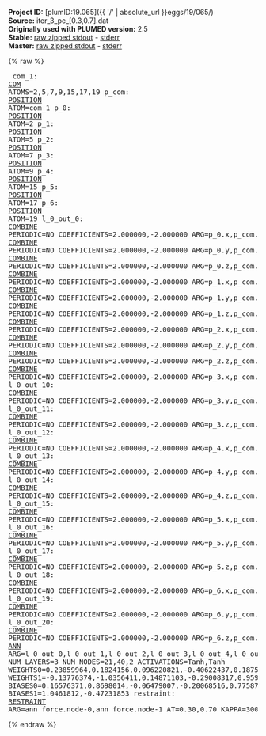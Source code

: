**Project ID:** [plumID:19.065]({{ '/' | absolute_url }}eggs/19/065/)  
**Source:** iter_3_pc_[0.3,0.7].dat  
**Originally used with PLUMED version:** 2.5  
**Stable:** [raw zipped stdout](iter_3_pc_[0.3,0.7].dat.plumed.stdout.txt.zip) - [stderr](iter_3_pc_[0.3,0.7].dat.plumed.stderr)  
**Master:** [raw zipped stdout](iter_3_pc_[0.3,0.7].dat.plumed_master.stdout.txt.zip) - [stderr](iter_3_pc_[0.3,0.7].dat.plumed_master.stderr)  

{% raw %}<pre>
com_1: <a href="https://plumed.github.io/doc-master/user-doc/html/_c_o_m.html">COM</a> ATOMS=2,5,7,9,15,17,19
p_com: <a href="https://plumed.github.io/doc-master/user-doc/html/_p_o_s_i_t_i_o_n.html">POSITION</a> ATOM=com_1
p_0: <a href="https://plumed.github.io/doc-master/user-doc/html/_p_o_s_i_t_i_o_n.html">POSITION</a> ATOM=2
p_1: <a href="https://plumed.github.io/doc-master/user-doc/html/_p_o_s_i_t_i_o_n.html">POSITION</a> ATOM=5
p_2: <a href="https://plumed.github.io/doc-master/user-doc/html/_p_o_s_i_t_i_o_n.html">POSITION</a> ATOM=7
p_3: <a href="https://plumed.github.io/doc-master/user-doc/html/_p_o_s_i_t_i_o_n.html">POSITION</a> ATOM=9
p_4: <a href="https://plumed.github.io/doc-master/user-doc/html/_p_o_s_i_t_i_o_n.html">POSITION</a> ATOM=15
p_5: <a href="https://plumed.github.io/doc-master/user-doc/html/_p_o_s_i_t_i_o_n.html">POSITION</a> ATOM=17
p_6: <a href="https://plumed.github.io/doc-master/user-doc/html/_p_o_s_i_t_i_o_n.html">POSITION</a> ATOM=19
l_0_out_0: <a href="https://plumed.github.io/doc-master/user-doc/html/_c_o_m_b_i_n_e.html">COMBINE</a> PERIODIC=NO COEFFICIENTS=2.000000,-2.000000 ARG=p_0.x,p_com.x
l_0_out_1: <a href="https://plumed.github.io/doc-master/user-doc/html/_c_o_m_b_i_n_e.html">COMBINE</a> PERIODIC=NO COEFFICIENTS=2.000000,-2.000000 ARG=p_0.y,p_com.y
l_0_out_2: <a href="https://plumed.github.io/doc-master/user-doc/html/_c_o_m_b_i_n_e.html">COMBINE</a> PERIODIC=NO COEFFICIENTS=2.000000,-2.000000 ARG=p_0.z,p_com.z
l_0_out_3: <a href="https://plumed.github.io/doc-master/user-doc/html/_c_o_m_b_i_n_e.html">COMBINE</a> PERIODIC=NO COEFFICIENTS=2.000000,-2.000000 ARG=p_1.x,p_com.x
l_0_out_4: <a href="https://plumed.github.io/doc-master/user-doc/html/_c_o_m_b_i_n_e.html">COMBINE</a> PERIODIC=NO COEFFICIENTS=2.000000,-2.000000 ARG=p_1.y,p_com.y
l_0_out_5: <a href="https://plumed.github.io/doc-master/user-doc/html/_c_o_m_b_i_n_e.html">COMBINE</a> PERIODIC=NO COEFFICIENTS=2.000000,-2.000000 ARG=p_1.z,p_com.z
l_0_out_6: <a href="https://plumed.github.io/doc-master/user-doc/html/_c_o_m_b_i_n_e.html">COMBINE</a> PERIODIC=NO COEFFICIENTS=2.000000,-2.000000 ARG=p_2.x,p_com.x
l_0_out_7: <a href="https://plumed.github.io/doc-master/user-doc/html/_c_o_m_b_i_n_e.html">COMBINE</a> PERIODIC=NO COEFFICIENTS=2.000000,-2.000000 ARG=p_2.y,p_com.y
l_0_out_8: <a href="https://plumed.github.io/doc-master/user-doc/html/_c_o_m_b_i_n_e.html">COMBINE</a> PERIODIC=NO COEFFICIENTS=2.000000,-2.000000 ARG=p_2.z,p_com.z
l_0_out_9: <a href="https://plumed.github.io/doc-master/user-doc/html/_c_o_m_b_i_n_e.html">COMBINE</a> PERIODIC=NO COEFFICIENTS=2.000000,-2.000000 ARG=p_3.x,p_com.x
l_0_out_10: <a href="https://plumed.github.io/doc-master/user-doc/html/_c_o_m_b_i_n_e.html">COMBINE</a> PERIODIC=NO COEFFICIENTS=2.000000,-2.000000 ARG=p_3.y,p_com.y
l_0_out_11: <a href="https://plumed.github.io/doc-master/user-doc/html/_c_o_m_b_i_n_e.html">COMBINE</a> PERIODIC=NO COEFFICIENTS=2.000000,-2.000000 ARG=p_3.z,p_com.z
l_0_out_12: <a href="https://plumed.github.io/doc-master/user-doc/html/_c_o_m_b_i_n_e.html">COMBINE</a> PERIODIC=NO COEFFICIENTS=2.000000,-2.000000 ARG=p_4.x,p_com.x
l_0_out_13: <a href="https://plumed.github.io/doc-master/user-doc/html/_c_o_m_b_i_n_e.html">COMBINE</a> PERIODIC=NO COEFFICIENTS=2.000000,-2.000000 ARG=p_4.y,p_com.y
l_0_out_14: <a href="https://plumed.github.io/doc-master/user-doc/html/_c_o_m_b_i_n_e.html">COMBINE</a> PERIODIC=NO COEFFICIENTS=2.000000,-2.000000 ARG=p_4.z,p_com.z
l_0_out_15: <a href="https://plumed.github.io/doc-master/user-doc/html/_c_o_m_b_i_n_e.html">COMBINE</a> PERIODIC=NO COEFFICIENTS=2.000000,-2.000000 ARG=p_5.x,p_com.x
l_0_out_16: <a href="https://plumed.github.io/doc-master/user-doc/html/_c_o_m_b_i_n_e.html">COMBINE</a> PERIODIC=NO COEFFICIENTS=2.000000,-2.000000 ARG=p_5.y,p_com.y
l_0_out_17: <a href="https://plumed.github.io/doc-master/user-doc/html/_c_o_m_b_i_n_e.html">COMBINE</a> PERIODIC=NO COEFFICIENTS=2.000000,-2.000000 ARG=p_5.z,p_com.z
l_0_out_18: <a href="https://plumed.github.io/doc-master/user-doc/html/_c_o_m_b_i_n_e.html">COMBINE</a> PERIODIC=NO COEFFICIENTS=2.000000,-2.000000 ARG=p_6.x,p_com.x
l_0_out_19: <a href="https://plumed.github.io/doc-master/user-doc/html/_c_o_m_b_i_n_e.html">COMBINE</a> PERIODIC=NO COEFFICIENTS=2.000000,-2.000000 ARG=p_6.y,p_com.y
l_0_out_20: <a href="https://plumed.github.io/doc-master/user-doc/html/_c_o_m_b_i_n_e.html">COMBINE</a> PERIODIC=NO COEFFICIENTS=2.000000,-2.000000 ARG=p_6.z,p_com.z
ann_force: <a href="https://plumed.github.io/doc-master/user-doc/html/_a_n_n.html">ANN</a> ARG=l_0_out_0,l_0_out_1,l_0_out_2,l_0_out_3,l_0_out_4,l_0_out_5,l_0_out_6,l_0_out_7,l_0_out_8,l_0_out_9,l_0_out_10,l_0_out_11,l_0_out_12,l_0_out_13,l_0_out_14,l_0_out_15,l_0_out_16,l_0_out_17,l_0_out_18,l_0_out_19,l_0_out_20 NUM_LAYERS=3 NUM_NODES=21,40,2 ACTIVATIONS=Tanh,Tanh  WEIGHTS0=0.23859964,0.1824156,0.096220821,-0.40622437,0.18754217,-0.32086363,0.20784284,-0.0035141977,0.41845974,-0.22027223,0.049882177,0.081923939,0.034273967,0.17555091,0.23388468,-0.15143076,-0.14275864,-0.31548613,-0.29383421,0.20827037,-0.15258127,0.17469761,-0.18287878,-0.44317499,0.44875649,-0.31624874,-0.21003518,-0.08070223,-0.31277952,-0.28332794,-0.24162468,0.23545614,0.17743857,0.34346947,-0.1715138,-0.40981901,-0.69899756,0.28478813,0.29747611,-0.061135177,0.22131102,0.50960255,0.25191909,0.30637401,-0.21482629,-0.045564663,0.16505975,0.30530047,-0.058364175,0.23058552,-0.0068612248,-0.14268814,0.0044020209,-0.044133253,0.37530938,0.12185892,0.22056223,-0.11564555,-0.17270656,-0.040324219,0.34283176,0.056812778,0.0040901899,0.25619107,-0.11143766,-0.16307357,0.17426096,0.11589036,0.21570176,-0.088684931,-0.16116524,0.061689433,0.14700925,0.15962882,-0.11272103,0.054456908,0.088808611,-0.1119503,0.29251856,0.13326818,0.29294902,-0.047170341,-0.12046403,-0.21930103,-0.14753793,-0.55247331,0.42085093,-0.073215708,-0.27537832,0.060262967,-0.012250046,0.3973951,-0.14767286,0.13057464,0.58348817,-0.54504496,0.022282692,0.62835032,-0.54143733,-0.074394003,-0.28428343,0.41427675,-0.064370438,-0.38552567,0.10967658,0.22888668,-0.063433029,0.24315016,0.026689446,0.24505246,0.28147584,-0.13333723,-0.15171617,-0.1426475,-0.32111397,-0.1398475,-0.26171097,-0.041101582,0.3009342,0.078634314,0.26953965,0.14568982,0.26798096,0.032760847,-0.27906597,0.20894374,-0.20035653,0.011871036,0.017604124,-0.097589359,0.0065331059,-0.13701031,0.39353901,0.30008298,0.40593293,-0.048671354,0.15406007,-0.24708173,-0.37741616,0.19501084,-0.31454781,-0.11307013,0.017396746,0.17543332,0.033483017,-0.077454545,-0.21201998,0.17469826,-0.0917743,0.56932092,0.069521621,-0.074707583,0.47432932,-0.066286169,-0.050325263,0.15747844,0.013197618,0.28568307,-0.34601209,0.094098218,-0.2032102,0.45575067,-0.25491127,0.31729496,-0.87795573,0.1059721,0.21032901,-0.33021358,0.10746297,-0.25035906,0.20588681,0.12319436,0.14031637,0.013218761,-0.080834091,0.037387796,0.20072405,0.23015764,0.11936471,-0.31729361,0.33434811,-0.15117912,0.26548669,0.15186943,0.13404658,0.051083613,-0.21990818,-0.15258558,0.29540679,-0.14943603,0.29337791,-0.1050043,0.088441789,-0.31575108,0.06324926,-0.047117483,-0.13964766,0.29802361,0.29295987,-0.070686914,0.025875112,0.24893069,0.28587788,0.20157301,-0.0023249732,0.31768757,-0.21881451,0.18350601,0.11155299,-0.012655224,-0.065334171,-0.17230634,0.31344172,0.099444166,-0.17579964,-0.14612898,0.22278787,0.0020688786,-0.055424809,-0.073270455,0.046333645,-0.098163858,0.24642582,0.11163973,0.088173963,0.25181922,-0.13634026,0.27269834,0.14699043,0.019150876,-0.062697642,0.19361439,0.092668779,0.22672738,0.018133327,0.30897924,-0.16612093,0.009378355,-0.3885729,-0.33078989,0.2212778,0.32353294,-0.12122841,0.091052875,0.38767061,0.30752239,-0.15655281,0.19739529,-0.20107555,-0.2457235,0.14680269,-0.024251895,-0.15966322,0.17375505,-0.055150863,0.11968186,-0.070586629,-0.33869469,-0.10067847,0.057801109,0.41214764,-0.2713359,0.33295929,0.3207956,-0.38969842,-0.3120828,-0.15498377,0.17331363,-0.12481937,0.3995384,0.091966905,0.13990498,0.30308613,0.13460089,-0.30502701,0.28830341,-0.19067568,-0.093540303,-0.098364562,0.034409396,-0.18514302,0.14741197,-0.27380443,-0.0033470893,-0.05260168,-0.005011613,0.19025873,0.22608221,0.0079437299,0.073252529,0.086301081,-0.32230434,-0.044101331,0.099306092,0.010689447,0.20941339,0.24705683,-0.039592389,-0.088254675,-0.022919402,0.16542813,0.36668146,-0.20097724,0.22037365,0.012794299,0.071168244,0.13596879,-0.0638474,0.14810787,0.12956084,0.39817378,-0.20457543,-0.25999767,-0.26603338,0.034184624,0.29226714,-0.018940486,0.20981349,0.2406607,-0.069747947,0.20725802,0.029938865,0.27521387,-0.16412459,-0.15090603,0.20535026,0.074781924,-0.24453683,-0.17148289,-0.094970241,0.29151228,-0.036189623,0.25361723,-0.17146422,0.22275136,0.18951073,-0.13015175,-0.30642739,0.1632673,-0.11824642,-0.081548803,-0.25142425,-0.22577162,-0.30868846,-0.23019016,0.27150834,0.012943366,-0.26156881,-0.27418143,0.042610418,-0.20268437,-0.20127843,0.27734503,0.14862664,0.084701948,-0.11680239,-0.13931483,-0.47480312,0.12345064,0.39632624,-0.29956082,0.18906613,0.36603525,0.34986371,-0.2049477,-0.027176468,0.60477108,-0.44049969,-0.036409341,0.69350624,-0.38937533,-0.069092743,-0.21214871,0.083805136,0.16094093,-0.48346764,0.16820437,0.49541059,-0.13194302,-0.19310686,-0.0034139031,-0.37308842,-0.35490498,-0.27710763,0.06980259,0.06498903,-0.039031155,-0.079302728,-0.033399396,-0.2454855,-0.2083164,-0.051183034,-0.17119469,-0.2035975,0.14231734,0.23647839,-0.016936442,-0.093590014,-0.27657071,-0.17760104,0.18875086,-0.27634117,-0.10930323,-0.14870396,-0.18170281,0.25463125,-0.20683689,-0.29733938,0.15231664,0.11530961,0.29520646,0.26171589,-0.26753339,0.15081595,0.1908783,0.0033013371,0.32528341,0.25038892,0.19211194,0.30180484,-0.22582401,0.17217232,0.2850157,0.10139053,0.28531253,0.36866456,-0.25186583,0.10484766,0.10720986,-0.12094195,0.15076983,-0.012973066,-0.13559274,-0.049930934,0.20046227,-0.10538164,-0.27174202,-0.33218783,-0.25610635,-0.1833411,-0.1838982,-0.33496982,-0.067568168,-0.002889005,0.065829016,0.30440557,0.25179479,0.12424768,-0.27610815,-0.086712815,0.33077559,0.14967482,0.21248618,0.41847321,0.26493156,0.40556327,-0.27529177,-0.073014095,-0.10214091,0.23948494,0.15252346,0.18589616,0.33555472,-0.16877122,-0.049194172,0.0094473911,0.11568187,-0.2940892,-0.18436755,-0.27473143,-0.28829259,0.16442779,0.15874764,0.096126117,-0.23543006,0.27139467,-0.14066166,0.15715326,-0.21465585,0.21173286,-0.19768365,-0.016896518,0.20026727,-0.072882824,-0.0094432272,-0.066960067,-0.11770634,0.23479737,0.00080311939,-0.13243602,-0.31479722,-0.19725563,-0.30840316,-0.28652823,0.10917589,-0.038590297,-0.087249443,-0.20650119,-0.091131121,-0.070314527,-0.26279745,0.11743278,0.13576411,0.11898106,0.17573851,-0.50851583,0.031986129,-0.038991161,-0.26141414,0.14958434,-0.017138651,-0.14774594,0.10226919,0.21092737,0.18690857,0.16405767,0.075317219,-0.33697802,0.11059259,0.084529735,0.93150741,-0.32398763,-0.13021274,0.48706979,0.050638661,0.41181457,0.53398138,0.48312175,0.094656892,-0.09551277,0.22176737,0.15807337,-0.10871941,-0.12367123,-0.36472002,-0.34004048,-0.64894605,-0.623505,-0.55946845,-0.67744958,0.11076641,0.33862218,0.15094744,0.4017992,0.045981076,0.44636565,0.15444611,0.31052655,0.017681487,0.39880055,0.12160983,-0.046317745,-0.31613958,-0.098394096,-0.16390212,-0.22382921,-0.035436563,0.096989118,0.23669985,-0.036021378,-0.24266639,-0.34340841,-0.26432467,-0.045673303,-0.16340287,0.14955273,0.06520021,0.41722453,0.24838507,-0.16279247,0.12043524,0.05368172,-0.044402648,0.18301898,-0.04097259,0.12135603,-0.20622993,-0.21310629,-0.20763332,-0.019570436,0.22692657,-0.20694494,-0.39985156,0.15198399,0.1220509,-0.073417775,-0.34722799,0.45500463,0.37654361,-0.34008074,0.14648539,0.26290771,-0.37629855,0.270338,-0.039467853,0.10787958,0.019097719,-0.11094353,0.18894598,-0.047167037,0.10252513,0.25161201,-0.15817657,0.016009862,0.057739671,0.070486911,-0.17170984,0.46072763,-0.24671116,0.41224656,-0.0657425,-0.061644357,0.034794971,0.22755265,-0.19197543,-0.18991244,-0.1245022,-0.19803464,0.082752883,-0.31165415,-0.14499986,-0.41850021,-0.0057313293,0.19326794,-0.13556081,0.016180312,-0.1880646,0.22917676,0.21397384,-0.30544594,-0.26369408,-0.17430024,-0.30209062,0.29574788,0.15889022,0.048644703,-0.39155063,0.073776178,-0.0073590181,-0.086732335,0.30440912,-0.12288086,-0.11976688,0.28179759,0.31109673,-0.14622004,-0.034339424,0.15852435,0.073458612,0.044188015,-0.32525828,-0.44412556,-0.20811714,-0.17060289,-0.28117579,-0.020305051,-0.13825452,-0.3013244,-0.093625166,-0.31262344,0.23228993,0.15526442,0.10555476,-0.29179081,0.030473679,-0.15104324,0.42444539,-0.22869262,0.4185327,0.047234707,-0.16507596,0.28790304,-0.30092689,0.12364892,0.26975772,-0.17373255,0.3180227,-0.077744573,-0.11398271,-0.16411412,-0.038996957,0.10277452,-0.23692061,0.34250271,-0.21536739,-0.028150162,0.29934502,0.20343977,-0.24434763,-0.13033405,-0.31520092,0.29291162,0.073867396,-0.086614802,-0.16677614,0.10558547,-0.35804993,-0.24121302,0.029096996,0.28801271,0.092033304,0.26151833,-0.12748916,-0.14594053,-0.038224395,-0.13631833,-0.41120684,-0.14902052,-0.16405337,0.0060034292,0.067881793,0.0061946637,-0.057932556,0.016726526,-0.11024311,-0.025335919,-0.21625429,-0.34605312,0.183378,-0.26441625,0.22870204,-0.23718558,-0.17217804,-0.030455919,-0.12402542,-0.26668066,-0.29738477,-0.060447503,-0.39851677,-0.22378433,0.39192891,0.14005736,0.18539687,0.31980634,-0.11576813,-0.59551698,0.34104168,-0.18107663,-0.47981152,0.16542171,0.074730553,-0.33903325,0.15282387,-0.091558829,0.16803825,0.17530237,-0.088761844,-0.65069187,0.24407895,0.015273381,0.57246321,-0.059503153,-0.06879852,0.55161679,0.036684494,0.20283625,0.17128688,-0.10395516,-0.13738289,-0.16958632,0.29723012,-0.20492715,-0.16373111,-0.2462979,-0.18794355,-0.091352239,-0.2073838,0.068664141,-0.12911636,0.22112252,0.15392034,-0.24981996,-0.19024239,0.0028167637,0.22674757,0.22808702,-0.12014011,0.3308261,0.48815608,0.40534976,0.34909332,0.449352,0.17020537,-0.033057746,0.10277879,-0.25887695,-0.049978714,0.046164762,0.048325464,0.24047014,0.61212927,0.22644077,-0.63194668,-0.79530156,-0.6611914,-0.11203559,-0.11861572,-0.18250443,0.10950267,0.18684359,0.10790638,0.13873166,0.18242581,0.18037279,0.00064256525,0.27392125,0.35098463,-0.18820618,-0.33997533,-0.21580431,-0.12440301,-0.36706981,-0.0094479406,0.28140181,-0.018191423,0.18080193,-0.041334834,0.32211897,-0.1840059,0.37481648,0.48615143,-0.33529353,0.28160179,0.24817909,-0.022614367,0.34436819,0.020871123,-0.041889824,-0.04268099,-0.08924412,-0.020270819,0.077755667,0.14261071,-0.14362121,-0.58488256,-0.38090321,0.37770575,-0.34648243,-0.12209224,0.26651862 WEIGHTS1=-0.13776374,-1.0356411,0.14871103,-0.29008317,0.95964772,-0.23904967,-0.041749492,-0.87777698,0.11771576,0.05234883,-0.24298275,0.25296748,-0.30175537,-0.20880346,-0.22887981,-0.3865526,-0.10204445,-0.9901098,-0.25161797,0.31498086,0.27746159,0.44207802,-0.25575331,0.042286195,0.98370498,0.79693109,0.14492032,-0.34909916,-0.15670995,-0.31351373,-0.083080173,-0.41652796,0.32214096,-0.39709502,-0.21839345,-0.88125592,0.29522666,-0.86785537,-0.020396503,0.74282795,-0.50149846,1.0922452,0.3692764,0.0569181,-0.5189032,0.39353871,-0.47129139,0.91741186,0.14641367,0.010919479,-0.056296989,0.57947528,-0.46759784,-0.20575671,-0.45270804,-0.1825863,0.10077718,0.68296266,-0.46001154,-0.10737596,0.1375777,0.6313138,0.19416098,0.22426051,-0.7399177,-1.0825199,0.4474577,0.31959325,0.57243073,-0.10104625,0.56280154,0.049886715,-0.022655955,-0.42582127,-0.28864536,0.84163493,0.42807102,1.0546908,-0.54687637,-0.6801244  BIASES0=0.16576371,0.8698014,-0.06479007,-0.20068516,0.77587885,-0.23018727,0.031635176,0.83485305,0.078784481,0.007291208,-0.12088478,-0.078529596,-0.066956073,-0.00063931179,-0.034918148,-0.15761843,-0.024567274,-0.80585074,-0.077384084,-0.23124084,-0.064153798,0.23639864,0.0078874957,-0.068127178,-0.83865309,0.62628478,-0.023800576,0.31615707,0.49835882,-0.21517448,-0.19472262,0.39159369,0.078228816,-0.23982452,0.0044651236,0.90443695,0.096264489,0.84993899,0.078515768,-0.77654815 BIASES1=1.0461812,-0.47231853
restraint: <a href="https://plumed.github.io/doc-master/user-doc/html/_r_e_s_t_r_a_i_n_t.html">RESTRAINT</a> ARG=ann_force.node-0,ann_force.node-1 AT=0.30,0.70 KAPPA=3000,3000
</pre>{% endraw %}
